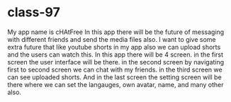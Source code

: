 # class-97
My app name is cHAtFree
In this app there will be the future of messaging with different friends and send the media files also.
I want to give some extra future that like youtube shorts in my app also we can upload shorts and the users can watch this.
In this app there will be 4 screen.
in the first screen the user interface will be there.
in the second screen by navigating first to second screen we can chat with my friends.
in the third screen we can see uploaded shorts.
And in the last screen the setting screen will be there where we can set the langauges, own avatar, name, and many other also.
